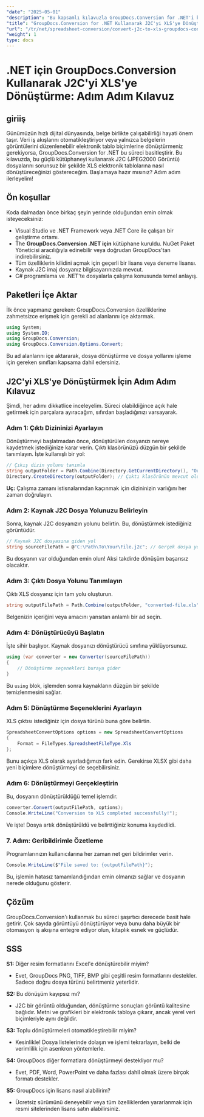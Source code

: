 ```yaml
---
"date": "2025-05-01"
"description": "Bu kapsamlı kılavuzla GroupDocs.Conversion for .NET'i kullanarak J2C dosyalarını Excel formatına sorunsuz bir şekilde nasıl dönüştürebileceğinizi öğrenin."
"title": "GroupDocs.Conversion for .NET Kullanarak J2C'yi XLS'ye Dönüştürme Adım Adım Kılavuz"
"url": "/tr/net/spreadsheet-conversion/convert-j2c-to-xls-groupdocs-conversion-net/"
"weight": 1
type: docs
---
```

# .NET için GroupDocs.Conversion Kullanarak J2C'yi XLS'ye Dönüştürme: Adım Adım Kılavuz

## giriiş

Günümüzün hızlı dijital dünyasında, belge birlikte çalışabilirliği hayati önem taşır. Veri iş akışlarını otomatikleştiriyor veya yalnızca belgelerin görüntülerini düzenlenebilir elektronik tablo biçimlerine dönüştürmeniz gerekiyorsa, GroupDocs.Conversion for .NET bu süreci basitleştirir. Bu kılavuzda, bu güçlü kütüphaneyi kullanarak J2C (JPEG2000 Görüntü) dosyalarını sorunsuz bir şekilde XLS elektronik tablolarına nasıl dönüştüreceğinizi göstereceğim. Başlamaya hazır mısınız? Adım adım ilerleyelim!


## Ön koşullar

Koda dalmadan önce birkaç şeyin yerinde olduğundan emin olmak isteyeceksiniz:
- Visual Studio ve .NET Framework veya .NET Core ile çalışan bir geliştirme ortamı.
- The **GroupDocs.Conversion .NET için** kütüphane kuruldu. NuGet Paket Yöneticisi aracılığıyla edinebilir veya doğrudan GroupDocs'tan indirebilirsiniz.
- Tüm özelliklerin kilidini açmak için geçerli bir lisans veya deneme lisansı.
- Kaynak J2C imaj dosyanız bilgisayarınızda mevcut.
- C# programlama ve .NET'te dosyalarla çalışma konusunda temel anlayış.


## Paketleri İçe Aktar

İlk önce yapmanız gereken: GroupDocs.Conversion özelliklerine zahmetsizce erişmek için gerekli ad alanlarını içe aktarmak.

```csharp
using System;
using System.IO;
using GroupDocs.Conversion;
using GroupDocs.Conversion.Options.Convert;
```

Bu ad alanlarını içe aktararak, dosya dönüştürme ve dosya yollarını işleme için gereken sınıfları kapsama dahil edersiniz.


## J2C'yi XLS'ye Dönüştürmek İçin Adım Adım Kılavuz

Şimdi, her adımı dikkatlice inceleyelim. Süreci olabildiğince açık hale getirmek için parçalara ayıracağım, sıfırdan başladığınızı varsayarak.


### Adım 1: Çıktı Dizininizi Ayarlayın

Dönüştürmeyi başlatmadan önce, dönüştürülen dosyanızı nereye kaydetmek istediğinize karar verin. Çıktı klasörünüzü düzgün bir şekilde tanımlayın. İşte kullanışlı bir yol:

```csharp
// Çıkış dizin yolunu tanımla
string outputFolder = Path.Combine(Directory.GetCurrentDirectory(), "Output");
Directory.CreateDirectory(outputFolder); // Çıktı klasörünün mevcut olduğundan emin olun
```

**Uç:** Çalışma zamanı istisnalarından kaçınmak için dizininizin varlığını her zaman doğrulayın. 


### Adım 2: Kaynak J2C Dosya Yolunuzu Belirleyin

Sonra, kaynak J2C dosyanızın yolunu belirtin. Bu, dönüştürmek istediğiniz görüntüdür.

```csharp
// Kaynak J2C dosyasına giden yol
string sourceFilePath = @"C:\Path\To\Your\File.j2c"; // Gerçek dosya yolunuzla değiştirin
```

Bu dosyanın var olduğundan emin olun! Aksi takdirde dönüşüm başarısız olacaktır.


### Adım 3: Çıktı Dosya Yolunu Tanımlayın

Çıktı XLS dosyanız için tam yolu oluşturun.

```csharp
string outputFilePath = Path.Combine(outputFolder, "converted-file.xls");
```

Belgenizin içeriğini veya amacını yansıtan anlamlı bir ad seçin.


### Adım 4: Dönüştürücüyü Başlatın

İşte sihir başlıyor. Kaynak dosyanızı dönüştürücü sınıfına yüklüyorsunuz.

```csharp
using (var converter = new Converter(sourceFilePath))
{
    // Dönüştürme seçenekleri buraya gider
}
```

Bu `using` blok, işlemden sonra kaynakların düzgün bir şekilde temizlenmesini sağlar.


### Adım 5: Dönüştürme Seçeneklerini Ayarlayın

XLS çıktısı istediğiniz için dosya türünü buna göre belirtin.

```csharp
SpreadsheetConvertOptions options = new SpreadsheetConvertOptions
{
    Format = FileTypes.SpreadsheetFileType.Xls
};
```

Bunu açıkça XLS olarak ayarladığımızı fark edin. Gerekirse XLSX gibi daha yeni biçimlere dönüştürmeyi de seçebilirsiniz.


### Adım 6: Dönüştürmeyi Gerçekleştirin

Bu, dosyanın dönüştürüldüğü temel işlemdir.

```csharp
converter.Convert(outputFilePath, options);
Console.WriteLine("Conversion to XLS completed successfully!");
```

Ve işte! Dosya artık dönüştürüldü ve belirttiğiniz konuma kaydedildi.


### 7. Adım: Geribildirimle Özetleme

Programlarınızın kullanıcılarına her zaman net geri bildirimler verin.

```csharp
Console.WriteLine($"File saved to: {outputFilePath}");
```

Bu, işlemin hatasız tamamlandığından emin olmanızı sağlar ve dosyanın nerede olduğunu gösterir.

## Çözüm

GroupDocs.Conversion'ı kullanmak bu süreci şaşırtıcı derecede basit hale getirir. Çok sayıda görüntüyü dönüştürüyor veya bunu daha büyük bir otomasyon iş akışına entegre ediyor olun, kitaplık esnek ve güçlüdür.

## SSS

**S1:** Diğer resim formatlarını Excel'e dönüştürebilir miyim?  

- Evet, GroupDocs PNG, TIFF, BMP gibi çeşitli resim formatlarını destekler. Sadece doğru dosya türünü belirtmeniz yeterlidir.

**S2:** Bu dönüşüm kayıpsız mı?  

- J2C bir görüntü olduğundan, dönüştürme sonuçları görüntü kalitesine bağlıdır. Metni ve grafikleri bir elektronik tabloya çıkarır, ancak yerel veri biçimleriyle aynı değildir.

**S3:** Toplu dönüştürmeleri otomatikleştirebilir miyim?  

- Kesinlikle! Dosya listelerinde dolaşın ve işlemi tekrarlayın, belki de verimlilik için asenkron yöntemlerle.

**S4:** GroupDocs diğer formatlara dönüştürmeyi destekliyor mu?  

- Evet, PDF, Word, PowerPoint ve daha fazlası dahil olmak üzere birçok formatı destekler.

**S5:** GroupDocs için lisans nasıl alabilirim?  

- Ücretsiz sürümünü deneyebilir veya tüm özelliklerden yararlanmak için resmi sitelerinden lisans satın alabilirsiniz.